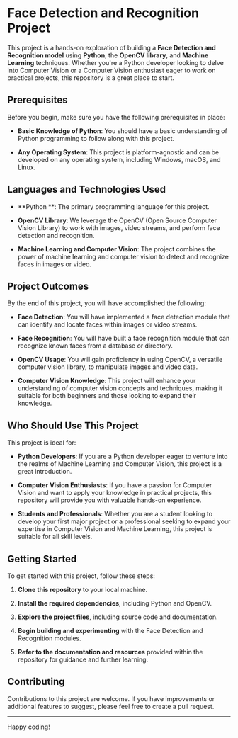 # **Face Detection and Recognition Project**

This project is a hands-on exploration of building a **Face Detection and Recognition model** using **Python**, the **OpenCV library**, and **Machine Learning** techniques. Whether you're a Python developer looking to delve into Computer Vision or a Computer Vision enthusiast eager to work on practical projects, this repository is a great place to start.

## **Prerequisites**

Before you begin, make sure you have the following prerequisites in place:

- **Basic Knowledge of Python**: You should have a basic understanding of Python programming to follow along with this project.

- **Any Operating System**: This project is platform-agnostic and can be developed on any operating system, including Windows, macOS, and Linux.

## **Languages and Technologies Used**

- **Python **: The primary programming language for this project.

- **OpenCV Library**: We leverage the OpenCV (Open Source Computer Vision Library) to work with images, video streams, and perform face detection and recognition.

- **Machine Learning and Computer Vision**: The project combines the power of machine learning and computer vision to detect and recognize faces in images or video.

## **Project Outcomes**

By the end of this project, you will have accomplished the following:

- **Face Detection**: You will have implemented a face detection module that can identify and locate faces within images or video streams.

- **Face Recognition**: You will have built a face recognition module that can recognize known faces from a database or directory.

- **OpenCV Usage**: You will gain proficiency in using OpenCV, a versatile computer vision library, to manipulate images and video data.

- **Computer Vision Knowledge**: This project will enhance your understanding of computer vision concepts and techniques, making it suitable for both beginners and those looking to expand their knowledge.

## **Who Should Use This Project**

This project is ideal for:

- **Python Developers**: If you are a Python developer eager to venture into the realms of Machine Learning and Computer Vision, this project is a great introduction.

- **Computer Vision Enthusiasts**: If you have a passion for Computer Vision and want to apply your knowledge in practical projects, this repository will provide you with valuable hands-on experience.

- **Students and Professionals**: Whether you are a student looking to develop your first major project or a professional seeking to expand your expertise in Computer Vision and Machine Learning, this project is suitable for all skill levels.

## **Getting Started**

To get started with this project, follow these steps:

1. **Clone this repository** to your local machine.

2. **Install the required dependencies**, including Python and OpenCV.

3. **Explore the project files**, including source code and documentation.

4. **Begin building and experimenting** with the Face Detection and Recognition modules.

5. **Refer to the documentation and resources** provided within the repository for guidance and further learning.

## **Contributing**

Contributions to this project are welcome. If you have improvements or additional features to suggest, please feel free to create a pull request.

---

Happy coding!
